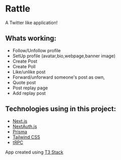 # Rattle
A Twitter like application!

## Whats working:
- Follow/Unfollow profile
- SetUp profile (avatar,bio,webpage,banner image)
- Create Post
- Create Poll
- Like/unlike post
- Forward/unforward someone's post as own,
- Quote post
- Post replay page
- Add replay post

## Technologies using in this project:
- [Next.js](https://nextjs.org)
- [NextAuth.js](https://next-auth.js.org)
- [Prisma](https://prisma.io)
- [Tailwind CSS](https://tailwindcss.com)
- [tRPC](https://trpc.io)

App created using [T3 Stack](https://create.t3.gg/)
